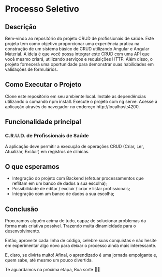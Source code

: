 # Processo Seletivo

## Descrição
Bem-vindo ao repositório do projeto CRUD de profissionais de saúde. Este projeto tem como objetivo proporcionar uma experiência prática na construção de um sistema básico de CRUD utilizando Angular e Angular Material. A ideia é que você possa integrar este CRUD com uma API que você mesmo criará, utilizando serviços e requisições HTTP. Além disso, o projeto fornecerá uma oportunidade para demonstrar suas habilidades em validações de formulários.

## Como Executar o Projeto
Clone este repositório em seu ambiente local.
Instale as dependências utilizando o comando npm install. Execute o projeto com ng serve. Acesse a aplicação através do navegador no endereço http://localhost:4200.

## Funcionalidade principal

### C.R.U.D. de Profissionais de Saúde
A aplicação deve permitir a execução de operações CRUD (Criar, Ler, Atualizar, Excluir) em registros de clínicas.

## O que esperamos

- Integração do projeto com Backend (efetuar processamentos que reflitam em um banco de dados a sua escolha);
- Possibilidade de editar / excluir / criar e listar profissionais;
- Integração com um banco de dados a sua escolha;

## Conclusão
Procuramos alguém acima de tudo, capaz de solucionar problemas da forma mais criativa possível. Trazendo muita dinamicidade para o desenvolvimento.

Então, aproveite cada linha de código, celebre suas conquistas e não hesite em experimentar algo novo para deixar o processo ainda mais interessante.

E, claro, se divirta muito! Afinal, o aprendizado é uma jornada empolgante e, quem sabe, até mesmo um pouco divertida.

Te aguardamos na próxima etapa, Boa sorte 🚀😊
